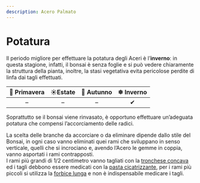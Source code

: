 ```yaml
---
description: Acero Palmato
---
```


# Potatura

Il periodo migliore per effettuare la potatura degli Aceri è l’**inverno**: in questa stagione, infatti, il bonsai è senza foglie e si può vedere chiaramente la struttura della pianta, inoltre, la stasi vegetativa evita pericolose perdite di linfa dai tagli effettuati. 

| 🌿 Primavera | ☀Estate | 🍂 Autunno | ❄ Inverno |
| :---: | :---: | :---: | :---: |
| – | – | – | ✔ |

Soprattutto se il bonsai viene rinvasato, è opportuno effettuare un’adeguata potatura che compensi l’accorciamento delle radici.

La scelta delle branche da accorciare o da eliminare dipende dallo stile del Bonsai, in ogni caso vanno eliminati quei rami che sviluppano in senso verticale, quelli che si incrociano e, avendo l’Acero le gemme in coppia, vanno asportati i rami contrapposti.   
I rami più grandi di 1/2 centimetro vanno tagliati con la [tronchese concava](https://www.pagineverdibonsai.it/prodotti/tronchese-concavo-sensei---da-%E2%82%AC--29,00/id-1079.htm) ed i tagli debbono essere medicati con la [pasta cicatrizzante](https://www.pagineverdibonsai.it/prodotto.asp?id=230), per i rami più piccoli si utilizza la [forbice lunga](https://www.pagineverdibonsai.it/prodotto.asp?id=139) e non è indispensabile medicare i tagli. 

